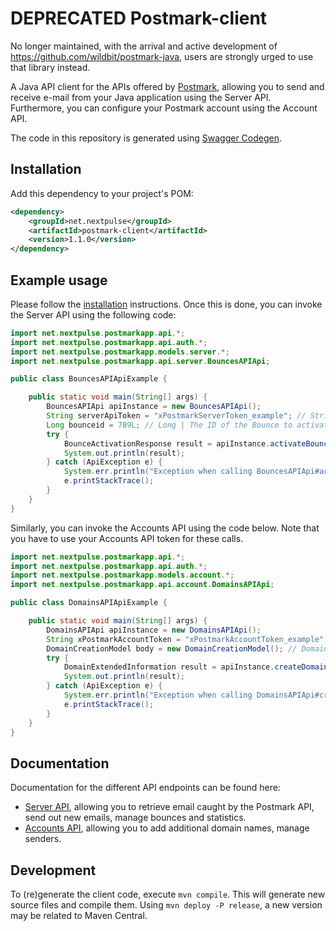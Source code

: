 # DEPRECATED Postmark-client

No longer maintained, with the arrival and active development of https://github.com/wildbit/postmark-java, users are strongly urged to use that library instead.

A Java API client for the APIs offered by [Postmark](https://postmarkapp.com/api-explorer), allowing you to send and receive e-mail from your Java application using the Server API.
Furthermore, you can configure your Postmark account using the Account API.

The code in this repository is generated using [Swagger Codegen](https://github.com/swagger-api/swagger-codegen).

## Installation

Add this dependency to your project's POM:

```xml
<dependency>
    <groupId>net.nextpulse</groupId>
    <artifactId>postmark-client</artifactId>
    <version>1.1.0</version>
</dependency>
```

## Example usage

Please follow the [installation](#installation) instructions. 
Once this is done, you can invoke the Server API using the following code:

```java
import net.nextpulse.postmarkapp.api.*;
import net.nextpulse.postmarkapp.api.auth.*;
import net.nextpulse.postmarkapp.models.server.*;
import net.nextpulse.postmarkapp.api.server.BouncesAPIApi;

public class BouncesAPIApiExample {

    public static void main(String[] args) {
        BouncesAPIApi apiInstance = new BouncesAPIApi();
        String serverApiToken = "xPostmarkServerToken_example"; // String | The token associated with the Server on which this request will operate.
        Long bounceid = 789L; // Long | The ID of the Bounce to activate.
        try {
            BounceActivationResponse result = apiInstance.activateBounce(serverApiToken, bounceid);
            System.out.println(result);
        } catch (ApiException e) {
            System.err.println("Exception when calling BouncesAPIApi#activateBounce");
            e.printStackTrace();
        }
    }
}
```

Similarly, you can invoke the Accounts API using the code below. Note that you have to use your Accounts API token for these calls.

```java
import net.nextpulse.postmarkapp.api.*;
import net.nextpulse.postmarkapp.api.auth.*;
import net.nextpulse.postmarkapp.models.account.*;
import net.nextpulse.postmarkapp.api.account.DomainsAPIApi;

public class DomainsAPIApiExample {

    public static void main(String[] args) {
        DomainsAPIApi apiInstance = new DomainsAPIApi();
        String xPostmarkAccountToken = "xPostmarkAccountToken_example"; // String | The token associated with the Account on which this request will operate.
        DomainCreationModel body = new DomainCreationModel(); // DomainCreationModel | 
        try {
            DomainExtendedInformation result = apiInstance.createDomain(xPostmarkAccountToken, body);
            System.out.println(result);
        } catch (ApiException e) {
            System.err.println("Exception when calling DomainsAPIApi#createDomain");
            e.printStackTrace();
        }
    }
}
```

## Documentation

Documentation for the different API endpoints can be found here:

* [Server API](docs/ServerApiIndex.md), allowing you to retrieve email caught by the Postmark API, send out new emails, manage bounces and statistics.
* [Accounts API](docs/AccountApiIndex.md), allowing you to add additional domain names, manage senders.


## Development

To (re)generate the client code, execute `mvn compile`. This will generate new source files and compile them. Using `mvn deploy -P release`, a new version may be related to Maven Central.
